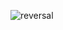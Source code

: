 ![reversal](https://capsule-render.vercel.app/api?type=waving&color=B1B2FF&height=150&section=header&text=Zooey&fontSize=70&fontColor=EEF1FF&fontAlignY=35)

